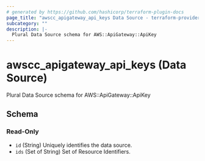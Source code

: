 ```yaml
---
# generated by https://github.com/hashicorp/terraform-plugin-docs
page_title: "awscc_apigateway_api_keys Data Source - terraform-provider-awscc"
subcategory: ""
description: |-
  Plural Data Source schema for AWS::ApiGateway::ApiKey
---
```


# awscc_apigateway_api_keys (Data Source)

Plural Data Source schema for AWS::ApiGateway::ApiKey



<!-- schema generated by tfplugindocs -->
## Schema

### Read-Only

- `id` (String) Uniquely identifies the data source.
- `ids` (Set of String) Set of Resource Identifiers.
